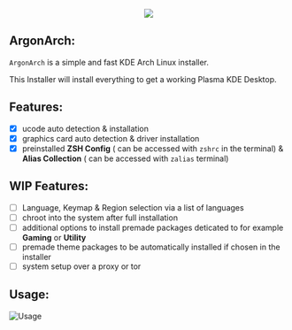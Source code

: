 <p align="center">
  <img src="https://github.com/Blessed-NullArray/ArgonArch/blob/master/banner.png?raw=true" />
</p>


## ArgonArch:
`ArgonArch` is a simple and fast KDE Arch Linux installer.

This Installer will install everything to get a working Plasma KDE Desktop.

## Features:
- [x] ucode auto detection & installation
- [x] graphics card auto detection & driver installation
- [x] preinstalled **ZSH Config** ( can be accessed with `zshrc` in the terminal) & **Alias Collection** ( can be accessed with `zalias` terminal)

## WIP Features:
- [ ] Language, Keymap & Region selection via a list of languages
- [ ] chroot into the system after full installation
- [ ] additional options to install premade packages deticated to for example **Gaming** or **Utility**
- [ ] premade theme packages to be automatically installed if chosen in the installer
- [ ] system setup over a proxy or tor

## Usage:
![Usage](https://github.com/Blessed-NullArray/ArgonArch/blob/master/image1.png?raw=true)

